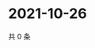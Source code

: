 # 2021-10-26

共 0 条

<!-- BEGIN WEIBO -->
<!-- 最后更新时间 Tue Oct 26 2021 10:21:29 GMT+0800 (China Standard Time) -->

<!-- END WEIBO -->
